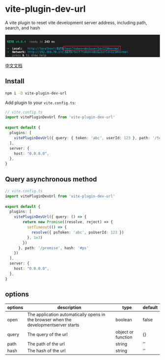 # vite-plugin-dev-url

A vite plugin to reset vite development server address, including path, search, and hash

<img src="img/dome.jpeg">

[中文文档](https://github.com/xiaweiss/vite-plugin-ali-oss/blob/master/README_CN.md)
## Install
```bash
npm i -D vite-plugin-dev-url
```
Add plugin to your `vite.config.ts`:
```ts
// vite.config.ts
import vitePluginDevUrl from 'vite-plugin-dev-url'

export default {
  plugins: [
    vitePluginDevUrl({ query: { token: 'abc', userId: 123 }, path: '/test', hash: '#normal' })
  ],
  server: {
    host: "0.0.0.0",
  },
}
```
## Query asynchronous method

```ts
// vite.config.ts
import vitePluginDevUrl from 'vite-plugin-dev-url'

export default {
  plugins: [
    vitePluginDevUrl({ query: () => {
        return new Promise((resolve, reject) => {
          setTimeout(() => {
            resolve({ psToken: 'abc', psUserId: 123 })
          }, 1e3)
        })
      }, path: '/promise', hash: '#ps'
    })
  ],
  server: {
    host: "0.0.0.0",
  },
}
```
## options
| options| description                                                                          | type                | default |
|--------|------------------------------------------------------------------------------------- |---------------------|---------|
| open   | The application automatically opens in the browser when the developmentserver starts | boolean             | false   |
| query  | The query of the url                                                                 | object or function  | {}      |
| path   | The path of the url                                                                  | string              | ''      |
| hash   | The hash of the url                                                                  | string              | ''      |